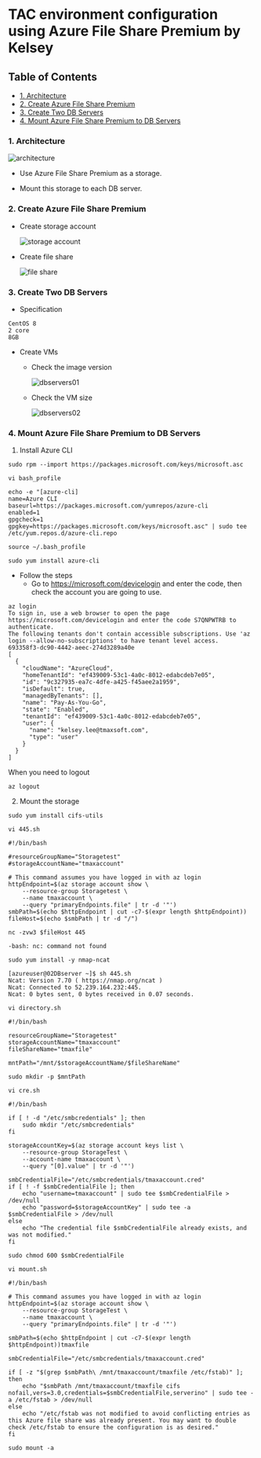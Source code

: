 # TAC environment configuration using Azure File Share Premium by Kelsey

## Table of Contents

+ [1. Architecture](#1-architecture)
+ [2. Create Azure File Share Premium](#2-create-azure-file-share-premium)
+ [3. Create Two DB Servers](#3-create-two-db-servers)
+ [4. Mount Azure File Share Premium to DB Servers](#4-mount-azure-file-share-premium-to-db-servers)

### 1. Architecture

   <img src="./reference_images/architecture.jpg" title="architecture">
    
- Use Azure File Share Premium as a storage.

- Mount this storage to each DB server.

### 2. Create Azure File Share Premium

- Create storage account

   <img src="./reference_images/create-filestorage-account.png" title="storage account">
 
- Create file share
 
   <img src="./reference_images/create-premium-file-share.png" title="file share">

### 3. Create Two DB Servers

- Specification

```
CentOS 8
2 core
8GB
```

- Create VMs 

   - Check the image version

        <img src="./reference_images/dbservers01.png" title="dbservers01">

   - Check the VM size
 
       <img src="./reference_images/dbservers02.png" title="dbservers02">

### 4. Mount Azure File Share Premium to DB Servers

1) Install Azure CLI

```
sudo rpm --import https://packages.microsoft.com/keys/microsoft.asc
```

```
vi bash_profile

echo -e "[azure-cli]
name=Azure CLI
baseurl=https://packages.microsoft.com/yumrepos/azure-cli
enabled=1
gpgcheck=1
gpgkey=https://packages.microsoft.com/keys/microsoft.asc" | sudo tee /etc/yum.repos.d/azure-cli.repo

source ~/.bash_profile
```

```
sudo yum install azure-cli
```

- Follow the steps
    - Go to https://microsoft.com/devicelogin and enter the code, then check the account you are going to use.
    
```
az login
To sign in, use a web browser to open the page https://microsoft.com/devicelogin and enter the code S7QNPWTRB to authenticate.
The following tenants don't contain accessible subscriptions. Use 'az login --allow-no-subscriptions' to have tenant level access.
693358f3-dc90-4442-aeec-274d3289a40e
[
  {
    "cloudName": "AzureCloud",
    "homeTenantId": "ef439009-53c1-4a0c-8012-edabcdeb7e05",
    "id": "9c327935-ea7c-4dfe-a425-f45aee2a1959",
    "isDefault": true,
    "managedByTenants": [],
    "name": "Pay-As-You-Go",
    "state": "Enabled",
    "tenantId": "ef439009-53c1-4a0c-8012-edabcdeb7e05",
    "user": {
      "name": "kelsey.lee@tmaxsoft.com",
      "type": "user"
    }
  }
]
```

When you need to logout
```
az logout
```

2) Mount the storage

```
sudo yum install cifs-utils 
```



```
vi 445.sh

#!/bin/bash

#resourceGroupName="Storagetest"
#storageAccountName="tmaxaccount"

# This command assumes you have logged in with az login
httpEndpoint=$(az storage account show \
    --resource-group Storagetest \
    --name tmaxaccount \
    --query "primaryEndpoints.file" | tr -d '"')
smbPath=$(echo $httpEndpoint | cut -c7-$(expr length $httpEndpoint))
fileHost=$(echo $smbPath | tr -d "/")

nc -zvw3 $fileHost 445
```

```
-bash: nc: command not found 

sudo yum install -y nmap-ncat
```

```
[azureuser@02DBserver ~]$ sh 445.sh 
Ncat: Version 7.70 ( https://nmap.org/ncat )
Ncat: Connected to 52.239.164.232:445.
Ncat: 0 bytes sent, 0 bytes received in 0.07 seconds.
```

```
vi directory.sh

#!/bin/bash

resourceGroupName="Storagetest"
storageAccountName="tmaxaccount"
fileShareName="tmaxfile"

mntPath="/mnt/$storageAccountName/$fileShareName"

sudo mkdir -p $mntPath
```


```
vi cre.sh 

#!/bin/bash

if [ ! -d "/etc/smbcredentials" ]; then
    sudo mkdir "/etc/smbcredentials"
fi

storageAccountKey=$(az storage account keys list \
    --resource-group StorageTest \
    --account-name tmaxaccount \
    --query "[0].value" | tr -d '"')

smbCredentialFile="/etc/smbcredentials/tmaxaccount.cred"
if [ ! -f $smbCredentialFile ]; then
    echo "username=tmaxaccount" | sudo tee $smbCredentialFile > /dev/null
    echo "password=$storageAccountKey" | sudo tee -a $smbCredentialFile > /dev/null
else
    echo "The credential file $smbCredentialFile already exists, and was not modified."
fi
```

```
sudo chmod 600 $smbCredentialFile
```

```
vi mount.sh

#!/bin/bash

# This command assumes you have logged in with az login
httpEndpoint=$(az storage account show \
    --resource-group StorageTest \
    --name tmaxaccount \
    --query "primaryEndpoints.file" | tr -d '"')

smbPath=$(echo $httpEndpoint | cut -c7-$(expr length $httpEndpoint))tmaxfile

smbCredentialFile="/etc/smbcredentials/tmaxaccount.cred"

if [ -z "$(grep $smbPath\ /mnt/tmaxaccount/tmaxfile /etc/fstab)" ]; then
    echo "$smbPath /mnt/tmaxaccount/tmaxfile cifs nofail,vers=3.0,credentials=$smbCredentialFile,serverino" | sudo tee -a /etc/fstab > /dev/null
else
    echo "/etc/fstab was not modified to avoid conflicting entries as this Azure file share was already present. You may want to double check /etc/fstab to ensure the configuration is as desired."
fi

sudo mount -a
```



